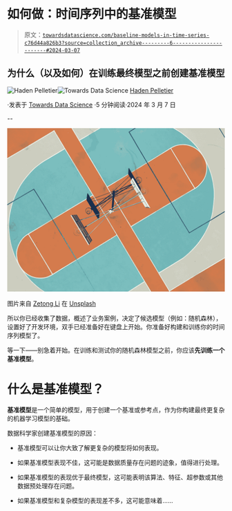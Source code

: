# 如何做：时间序列中的基准模型

> 原文：[`towardsdatascience.com/baseline-models-in-time-series-c76d44a826b3?source=collection_archive---------6-----------------------#2024-03-07`](https://towardsdatascience.com/baseline-models-in-time-series-c76d44a826b3?source=collection_archive---------6-----------------------#2024-03-07)

## 为什么（以及如何）在训练最终模型之前创建基准模型

[](https://medium.com/@pelletierhaden?source=post_page---byline--c76d44a826b3--------------------------------)![Haden Pelletier](https://medium.com/@pelletierhaden?source=post_page---byline--c76d44a826b3--------------------------------)[](https://towardsdatascience.com/?source=post_page---byline--c76d44a826b3--------------------------------)![Towards Data Science](https://towardsdatascience.com/?source=post_page---byline--c76d44a826b3--------------------------------) [Haden Pelletier](https://medium.com/@pelletierhaden?source=post_page---byline--c76d44a826b3--------------------------------)

·发表于 [Towards Data Science](https://towardsdatascience.com/?source=post_page---byline--c76d44a826b3--------------------------------) ·5 分钟阅读·2024 年 3 月 7 日

--

![](img/55166b86fc3d444ee4d57ade1d13c333.png)

图片来自 [Zetong Li](https://unsplash.com/@zetong?utm_source=medium&utm_medium=referral) 在 [Unsplash](https://unsplash.com/?utm_source=medium&utm_medium=referral)

所以你已经收集了数据，概述了业务案例，决定了候选模型（例如：随机森林），设置好了开发环境，双手已经准备好在键盘上开始。你准备好构建和训练你的时间序列模型了。

等一下——别急着开始。在训练和测试你的随机森林模型之前，你应该**先训练一个基准模型**。

# 什么是基准模型？

**基准模型**是一个简单的模型，用于创建一个基准或参考点，作为你构建最终更复杂的机器学习模型的基础。

数据科学家创建基准模型的原因：

+   基准模型可以让你大致了解更复杂的模型将如何表现。

+   如果基准模型表现不佳，这可能是数据质量存在问题的迹象，值得进行处理。

+   如果基准模型的表现优于最终模型，这可能表明该算法、特征、超参数或其他数据预处理存在问题。

+   如果基准模型和复杂模型的表现差不多，这可能意味着……
